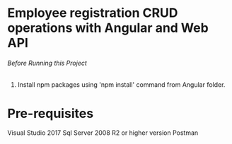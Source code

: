 # Employee registration CRUD operations with Angular and Web API


###### Before Running this Project
 1. Install npm packages using 'npm install' command from Angular folder.
 

 # Pre-requisites
 
Visual Studio 2017
Sql Server 2008 R2 or higher version
Postman
